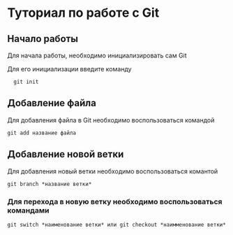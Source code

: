 # Туториал по работе с Git

## Начало работы

Для начала работы, необходимо инициализировать сам Git

Для его инициализации введите команду 

```
  git init
```

## Добавление файла

Для добавления файла в Git необходимо воспользоваться командой 

```
git add название файла
```
## Добавление новой ветки

Для добавления новый ветки необходимо воспользоваться комантой

```
git branch *название ветки*
```

### Для перехода в новую ветку необходимо воспользоваться командами 

```
git switch *наименование ветки* или git checkout *наимменование ветки*